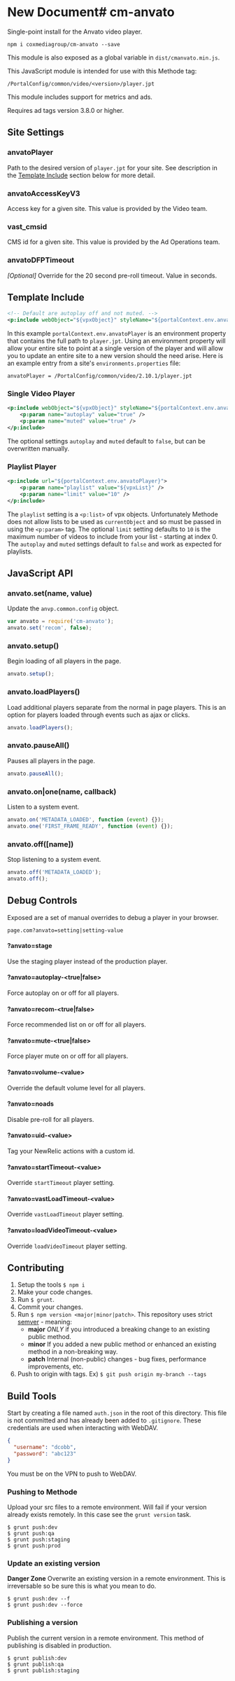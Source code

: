 # New Document# cm-anvato

Single-point install for the Anvato video player.

    npm i coxmediagroup/cm-anvato --save

This module is also exposed as a global variable in `dist/cmanvato.min.js`.

This JavaScript module is intended for use with this Methode tag:

    /PortalConfig/common/video/<version>/player.jpt

This module includes support for metrics and ads.

Requires ad tags version 3.8.0 or higher.

## Site Settings
### anvatoPlayer
Path to the desired version of `player.jpt` for your site. See description in the [Template Include](#template-include) section below for more detail.

### anvatoAccessKeyV3
Access key for a given site. This value is provided by the Video team.

### vast_cmsid
CMS id for a given site. This value is provided by the Ad Operations team.

### anvatoDFPTimeout
*[Optional]* Override for the 20 second pre-roll timeout. Value in seconds.

## Template Include
```xml
<!-- Default are autoplay off and not muted. -->
<p:include webObject="${vpxObject}" styleName="${portalContext.env.anvatoPlayer}" />
```
In this example `portalContext.env.anvatoPlayer` is an environment property that contains the full path to `player.jpt`. Using an environment property will allow your entire site to point at a single version of the player and will allow you to update an entire site to a new version should the need arise.
Here is an example entry from a site's `environments.properties` file:
```
anvatoPlayer = /PortalConfig/common/video/2.10.1/player.jpt
```
### Single Video Player
```xml
<p:include webObject="${vpxObject}" styleName="${portalContext.env.anvatoPlayer}">
	<p:param name="autoplay" value="true" />
	<p:param name="muted" value="true" />
</p:include>
```
The optional settings `autoplay` and `muted` default to `false`, but can be overwritten manually.

### Playlist Player
```xml
<p:include url="${portalContext.env.anvatoPlayer}">
	<p:param name="playlist" value="${vpxList}" />
    <p:param name="limit" value="10" />
</p:include>
```
The `playlist` setting is a `<p:list>` of vpx objects. Unfortunately Methode does not allow lists to be used as `currentObject` and so must be passed in using the `<p:param>` tag. The optional `limit` setting defaults to `10` is the maximum number of videos to include from your list - starting at index 0. The `autoplay` and `muted` settings default to `false` and work as expected for playlists.

## JavaScript API

### anvato.set(name, value)
Update the `anvp.common.config` object.
```js
var anvato = require('cm-anvato');
anvato.set('recom', false);
```
### anvato.setup()
Begin loading of all players in the page.
```js
anvato.setup();
```
### anvato.loadPlayers()
Load additional players separate from the normal in page players. This
is an option for players loaded through events such as ajax or clicks.
```js
anvato.loadPlayers();
```
### anvato.pauseAll()
Pauses all players in the page.
```js
anvato.pauseAll();
```
### anvato.on|one(name, callback)
Listen to a system event.
```js
anvato.on('METADATA_LOADED', function (event) {});
anvato.one('FIRST_FRAME_READY', function (event) {});
```
### anvato.off([name])
Stop listening to a system event.
```js
anvato.off('METADATA_LOADED');
anvato.off();
```

## Debug Controls
Exposed are a set of manual overrides to debug a player in your browser.
```
page.com?anvato=setting|setting-value
```

#### ?anvato=stage
Use the staging player instead of the production player.

#### ?anvato=autoplay-&lt;true|false&gt;
Force autoplay on or off for all players.

#### ?anvato=recom-&lt;true|false&gt;
Force recommended list on or off for all players.

#### ?anvato=mute-&lt;true|false&gt;
Force player mute on or off for all players.

#### ?anvato=volume-&lt;value&gt;
Override the default volume level for all players.

#### ?anvato=noads
Disable pre-roll for all players.

#### ?anvato=uid-&lt;value&gt;
Tag your NewRelic actions with a custom id.

#### ?anvato=startTimeout-&lt;value&gt;
Override `startTimeout` player setting.

#### ?anvato=vastLoadTimeout-&lt;value&gt;
Override `vastLoadTimeout` player setting.

#### ?anvato=loadVideoTimeout-&lt;value&gt;
Override `loadVideoTimeout` player setting.

## Contributing
1. Setup the tools `$ npm i`
1. Make your code changes.
1. Run `$ grunt`.
1. Commit your changes.
1. Run `$ npm version <major|minor|patch>`. This repository uses strict [semver](http://semver.org) - meaning:
   * **major** *ONLY* if you introduced a breaking change to an existing public method.
   * **minor** If you added a new public method or enhanced an existing method in a non-breaking way.
   * **patch** Internal (non-public) changes - bug fixes, performance improvements, etc.
1. Push to origin with tags. Ex) `$ git push origin my-branch --tags`

## Build Tools

Start by creating a file named `auth.json` in the root of this directory. This file
is not committed and has already been added to `.gitignore`. These credentials are used
when interacting with WebDAV.
```json
{
  "username": "dcobb",
  "password": "abc123"
}
```
You must be on the VPN to push to WebDAV.

### Pushing to Methode
Upload your src files to a remote environment. Will fail if your version already
exists remotely. In this case see the `grunt version` task.
```
$ grunt push:dev
$ grunt push:qa
$ grunt push:staging
$ grunt push:prod
```
### Update an existing version
**Danger Zone** Overwrite an existing version in a remote environment. This is
irreversable so be sure this is what you mean to do.
```
$ grunt push:dev --f
$ grunt push:dev --force
```
### Publishing a version
Publish the current version in a remote environment. This method of publishing is disabled in production.
```
$ grunt publish:dev
$ grunt publish:qa
$ grunt publish:staging
```
